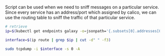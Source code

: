 Script can be used when we need to sniff messages on a particular service.
Since every service has an address/port which assigned by calico, we can use the routing table to sniff the traffic of that particular service.

```bash
# retrieve 
ip=$(kubectl get endpoints galaxy -o=jsonpath='{.subsets[0].addresses[0].ip}')

interface=$(ip route | grep $ip | cut -d" " -f3)

sudo tcpdump -i $interface -s 0 -A
```